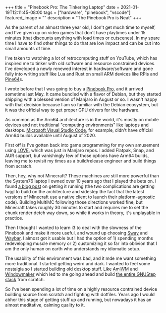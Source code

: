 +++
title =  "Pinebook Pro: The Tinkering Laptop"
date = 2021-01-19T12:11:45-08:00
tags = ["hardware", "pinebook", "vscode"]
featured_image = ""
description = "The Pinebook Pro is Neat"
+++

As the parent of an almost three year old, I don't get much time to myself, and I've given up on video games that don't have playtimes under 15 minutes (that discounts anything with load times or cutscenes). In my spare time I have to find other things to do that are low impact and can be cut into small amounts of time.

I've taken to watching a lot of retrocomputing stuff on YouTube, which has inspired me to tinker with old software and resource constrained devices. I've developed a newly renewed interest in hardware/software and gone fully into writing stuff like Lua and Rust on small ARM devices like RPis and [Pine64](https://www.pine64.org/devices/single-board-computers/pine-a64/)s.

I wrote before that I was going to buy a [Pinebook Pro](https://www.pine64.org/pinebook-pro/), and it arrived sometime last May. It came bundled with a flavor of Debian, but they started shipping with a blessed version of Manjaro in August or so. I wasn't happy with that decision because I am so familiar with the Debian ecosystem, but it was the official way to get proper GPU drivers for the hardware.

As common as the Arm64 architecture is in the world, it's mostly on mobile devices and not traditional "computing environments" like laptops and desktops. [Microsoft Visual Studio Code](https://code.visualstudio.com/updates/v1_46), for example, didn't have official Arm64 builds available until August of 2020.

First off is I've gotten back into game programming for my own amusement using [LÖVE](https://love2d.org/), which was just in Manjaro repos. I added Flatpak, Snap, and AUR support, but vanishingly few of those options have Arm64 builds, leaving me to revisit my times as a build/release engineer and build things from scratch.

Then, hey, why not Minecraft? These machines are still more powerful than the System76 laptop I owned over 10 years ago that I played the beta on. I found [a blog post](https://nicholasbering.ca/raspberry-pi/2020/10/18/minecraft-64bit-rpi4/) on getting it running (the two complications are getting lwjgl to build on the architecture and sidestep the fact that the latest versions of Minecraft use a native client to launch their platform-agnostic code). Building MultiMC following those directions worked fine, but Minecraft takes roughly 30 minutes to start and requires me to set the chunk render detch way down, so while it works in theory, it's unplayable in practice.

Then I thought I wanted to learn i3 to deal with the slowness of the Pinebook and make it more useful, and wound up choosing [Sway](https://swaywm.org/) and [Waybar](https://github.com/Alexays/Waybar). I almost got it usable but I had the option of 1) spending months redeveloping muscle memory or 2) customizing it so far into oblivion that I am the only human on earth who understands my idiomatic setup.

The usability of this environment was bad, and it mde me want something more traditional. I started getting weird and dark. I wanted to feel some nostalgia so I started building old desktop stuff. Like [AmiWM](https://www.lysator.liu.se/~marcus/amiwm.html) and [Windowmaker](https://www.windowmaker.org/) which led to me going ahead and build [the entire GNUStep stack](http://www.gnustep.org/) from scratch.

So I've been spending a lot of time on a highly resource contrained device building source from scratch and fighting with dotfiles. Years ago I would abhor this stage of getting stuff up and running, but nowadays it has an almost meditative, calming quality to it.
